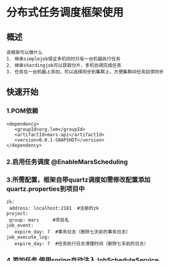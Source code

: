#	分布式任务调度框架使用
## 概述
    该框架可以做什么
    1. 继承simplejob保证多机同时只有一台机器执行任务
    2. 继承shardingjob可以获取分片，多机协调完成任务
    3. 任务在一台机器上添加，可以选择同步到集群上，方便集群间任务启停同步
## 快速开始
### 1.POM依赖
 ```$xslt
<dependency>
    <groupId>org.lem</groupId>
    <artifactId>mars-api</artifactId>        
    <version>0.0.1-SNAPSHOT</version>
 </dependency>
 ```
### 2.启用任务调度 @EnableMarsScheduling
### 3.所需配置，框架自带quartz调度如需修改配置添加quartz.properties到项目中
 ```$xslt
zk:
  address: localhost:2181  #注册的zk
project:
  group: mars     #项目名
job_event:
    expire_day: 7  #事务日志（删除七天前的事务日志）
job_execute_log:
    expire_day: 7  #任务执行日志清理时间（删除七天前的日志）
```
### 4.添加任务 使用spring自动注入JobScheduleService jobScheduleService
```$xslt
 @Autowired
 private JobScheduleService jobScheduleService;
 ------------------------------
 JobParam jobParam=new JobParam(SimpleJob.class,"0 * * * * ?","0","0");
 jobScheduleService.addJob(jobParam,false);
```
addjob方法第一个参数为任务配置，第二个为是否同步到集群上，同理还有updateJob，deleteJob等方法
<br/>jobParam中的jobData可以在任务执行中被获取
```$xslt
 Map<String, String> jobMap = new HashMap<>();
 jobMap.put("property1", "1234");
 JobParam jobParam = new JobParam(DelegateSimpleJob.class, scheduled.cron(), group, name);
 jobParam.setJobData(jobMap);
```    
```$xslt
public class ExampleJob extends SimpleJobExecutor {
    @Override
    protected void internalJobExecute(JobExecutionContext jobExecutionContext) throws JobExecutionException {
        try {
            String property1 = (String) jobExecutionContext.getMergedJobDataMap().get("property1");
        } catch (Exception e) {
            throw new RuntimeException("execute job fail",e);
        }
    }
}
```
### 5.spring 注解
```$xslt
@Component
public class Job {
    @SimpleJobSchedule(cron = "* * * * * ?", group = "a", name = "b", startTime = "2019-01-21 12:00:00", endTime = "2019-01-21 18:00:00")
    public void say() {
        System.out.println("-------say--------------");
    }
}
```
其中cron为必填项，group默认为类名，name默认为方法名，同一方法可以有多个注解
### 6. 例子
    如不使用spring框架，可参考mars-job-example中mars-example-java模块
    